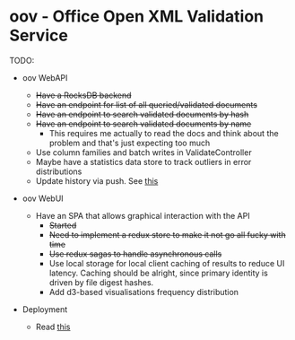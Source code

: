 # oov - Office Open XML Validation Service

TODO:

- oov WebAPI
    * ~~Have a RocksDB backend~~
    * ~~Have an endpoint for list of all queried/validated documents~~
    * ~~Have an endpoint to search validated documents by hash~~
    * ~~Have an endpoint to search validated documents by name~~
        * This requires me actually to read the docs and think about the
          problem and that's just expecting too much
    * Use column families and batch writes in ValidateController
    * Maybe have a statistics data store to track outliers in error
      distributions
    * Update history via push. See [this](http://www.binaryintellect.net/articles/a77ac135-c756-4ee0-9e99-0a904959de94.aspx)

- oov WebUI
    * Have an SPA that allows graphical interaction with the API
        * ~~Started~~
        * ~~Need to implement a redux store to make it not go all fucky with time~~
        * ~~Use redux sagas to handle asynchronous calls~~
        * Use local storage for local client caching of results to reduce UI
          latency. Caching should be alright, since primary identity is driven
          by file digest hashes.
        * Add d3-based visualisations frequency distribution

- Deployment
  * Read [this](https://docs.microsoft.com/en-us/aspnet/core/host-and-deploy/linux-nginx?view=aspnetcore-5.0)